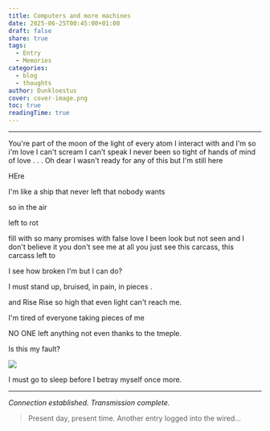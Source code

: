 ```yaml
---
title: Computers and more machines
date: 2025-06-25T00:45:00+01:00
draft: false
share: true
tags:
  - Entry
  - Memories
categories:
  - blog
  - thoughts
author: Dunkloestus
cover: cover-image.png
toc: true
readingTime: true
---
```

---
You're part of the moon
of the light of every atom I interact with and I'm so i'm love
I can't scream
I can't speak 
I never been so tight of hands
of mind
of love . . .
Oh dear I wasn't ready for any of this but I'm still here


HEre


I'm like a ship that never left
that nobody wants

so in the air

left to rot


fill with so many promises
with false love
I been look but not seen and I don't believe it
you don't see me at all you just see this carcass, this carcass left to





I see how broken I'm but I can do?

I must stand up, bruised, in pain, in pieces .


and Rise
Rise so high that even light can't reach me.

I'm tired of everyone taking pieces of  me 


NO ONE left anything not even thanks to the tmeple.

Is this my fault? 


![](/img/Pasted%20image%2020250625005259.png)


I must go to sleep before I betray myself once more.


---

*Connection established. Transmission complete.*

> Present day, present time. Another entry logged into the wired...